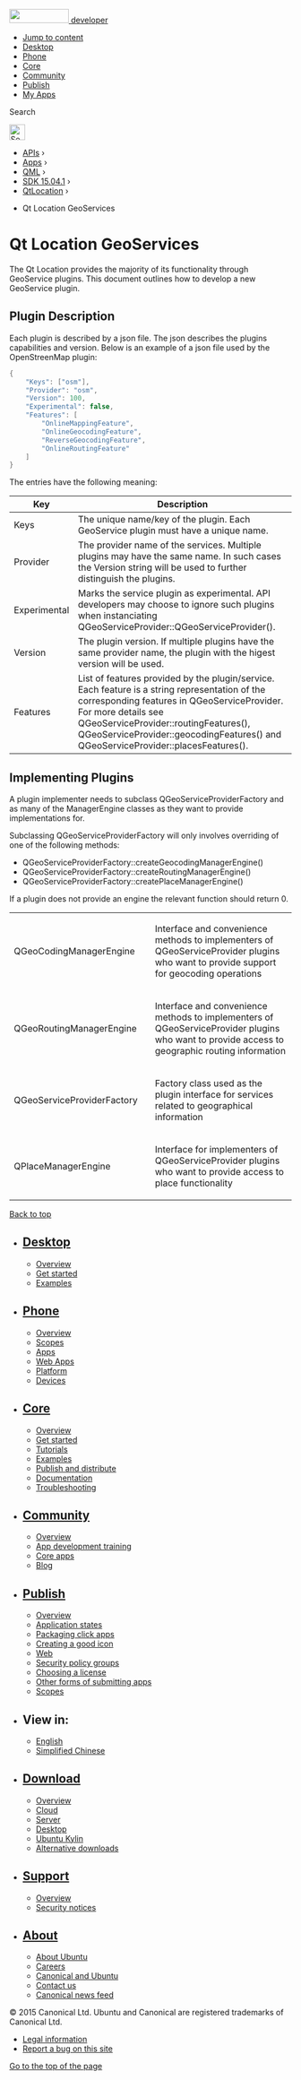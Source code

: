 <a href="https://developer.ubuntu.com/" class="logo-ubuntu"><img src="https://developer.ubuntu.com/assets/sites/ubuntu/latest/u/img/logos/logo-ubuntu-orange.svg" width="106" height="25" /> <span>developer</span></a>

-   [Jump to content](index.html#main-content)
-   [Desktop](https://developer.ubuntu.com/en/desktop/)
-   [Phone](https://developer.ubuntu.com/en/phone/)
-   [Core](https://developer.ubuntu.com/core)
-   [Community](https://developer.ubuntu.com/en/community/)
-   [Publish](https://developer.ubuntu.com/en/publish/)
-   [My Apps](https://myapps.developer.ubuntu.com/)

Search

<img src="https://developer.ubuntu.com/assets/sites/ubuntu/latest/u/img/search-white.svg" alt="Search" height="28" />

-   [APIs](../../../../index.html) ›
-   [Apps](../../../index.html) ›
-   [QML](../../index.html) ›
-   <a href="../index.html" class="sub-nav-item">SDK 15.04.1</a> ›
-   <a href="../QtLocation/index.html" class="sub-nav-item">QtLocation</a> ›

<!-- -->

-   Qt Location GeoServices

Qt Location GeoServices
=======================

<span class="subtitle"></span>
<span id="details"></span>
The Qt Location provides the majority of its functionality through GeoService plugins. This document outlines how to develop a new GeoService plugin.

<span id="plugin-description"></span>
Plugin Description
------------------

Each plugin is described by a json file. The json describes the plugins capabilities and version. Below is an example of a json file used by the OpenStreenMap plugin:

``` cpp
{
    "Keys": ["osm"],
    "Provider": "osm",
    "Version": 100,
    "Experimental": false,
    "Features": [
        "OnlineMappingFeature",
        "OnlineGeocodingFeature",
        "ReverseGeocodingFeature",
        "OnlineRoutingFeature"
    ]
}
```

The entries have the following meaning:

| Key          | Description                                                                                                                                                                                                                                                                                     |
|--------------|-------------------------------------------------------------------------------------------------------------------------------------------------------------------------------------------------------------------------------------------------------------------------------------------------|
| Keys         | The unique name/key of the plugin. Each GeoService plugin must have a unique name.                                                                                                                                                                                                              |
| Provider     | The provider name of the services. Multiple plugins may have the same name. In such cases the Version string will be used to further distinguish the plugins.                                                                                                                                   |
| Experimental | Marks the service plugin as experimental. API developers may choose to ignore such plugins when instanciating QGeoServiceProvider::QGeoServiceProvider().                                                                                                                                       |
| Version      | The plugin version. If multiple plugins have the same provider name, the plugin with the higest version will be used.                                                                                                                                                                           |
| Features     | List of features provided by the plugin/service. Each feature is a string representation of the corresponding features in QGeoServiceProvider. For more details see QGeoServiceProvider::routingFeatures(), QGeoServiceProvider::geocodingFeatures() and QGeoServiceProvider::placesFeatures(). |

<span id="implementing-plugins"></span>
Implementing Plugins
--------------------

A plugin implementer needs to subclass QGeoServiceProviderFactory and as many of the ManagerEngine classes as they want to provide implementations for.

Subclassing QGeoServiceProviderFactory will only involves overriding of one of the following methods:

-   QGeoServiceProviderFactory::createGeocodingManagerEngine()
-   QGeoServiceProviderFactory::createRoutingManagerEngine()
-   QGeoServiceProviderFactory::createPlaceManagerEngine()

If a plugin does not provide an engine the relevant function should return 0.

<table>
<colgroup>
<col width="50%" />
<col width="50%" />
</colgroup>
<tbody>
<tr class="odd">
<td><p>QGeoCodingManagerEngine</p></td>
<td><p>Interface and convenience methods to implementers of QGeoServiceProvider plugins who want to provide support for geocoding operations</p></td>
</tr>
<tr class="even">
<td><p>QGeoRoutingManagerEngine</p></td>
<td><p>Interface and convenience methods to implementers of QGeoServiceProvider plugins who want to provide access to geographic routing information</p></td>
</tr>
<tr class="odd">
<td><p>QGeoServiceProviderFactory</p></td>
<td><p>Factory class used as the plugin interface for services related to geographical information</p></td>
</tr>
<tr class="even">
<td><p>QPlaceManagerEngine</p></td>
<td><p>Interface for implementers of QGeoServiceProvider plugins who want to provide access to place functionality</p></td>
</tr>
</tbody>
</table>

[Back to top](index.html#)

-   [Desktop](https://developer.ubuntu.com/en/desktop/)
    ---------------------------------------------------

    -   [Overview](https://developer.ubuntu.com/en/desktop/)
    -   [Get started](http://snapcraft.io/?utm_source=developer.ubuntu.com&utm_medium=devportal&utm_term=snaps%20snapcraft%20desktop&utm_content=menu&utm_campaign=duc_snappers)
    -   [Examples](https://github.com/ubuntu/snappy-playpen)

-   [Phone](https://developer.ubuntu.com/en/phone/)
    -----------------------------------------------

    -   [Overview](https://developer.ubuntu.com/en/phone/)
    -   [Scopes](https://developer.ubuntu.com/en/phone/scopes/)
    -   [Apps](https://developer.ubuntu.com/en/phone/apps/)
    -   [Web Apps](https://developer.ubuntu.com/en/phone/web/)
    -   [Platform](https://developer.ubuntu.com/en/phone/platform/)
    -   [Devices](https://developer.ubuntu.com/en/phone/devices/)

-   [Core](https://developer.ubuntu.com/core)
    -----------------------------------------

    -   [Overview](https://developer.ubuntu.com/core)
    -   [Get started](https://developer.ubuntu.com/core/get-started)
    -   [Tutorials](https://developer.ubuntu.com/core/tutorials)
    -   [Examples](https://developer.ubuntu.com/core/examples)
    -   [Publish and distribute](https://developer.ubuntu.com/core/publish-and-distribute)
    -   [Documentation](https://developer.ubuntu.com/core/documentation)
    -   [Troubleshooting](https://developer.ubuntu.com/core/troubleshooting)

-   [Community](https://developer.ubuntu.com/en/community/)
    -------------------------------------------------------

    -   [Overview](https://developer.ubuntu.com/en/community/)
    -   [App development training](https://developer.ubuntu.com/en/community/training/)
    -   [Core apps](https://developer.ubuntu.com/en/community/core-apps/)
    -   [Blog](https://developer.ubuntu.com/en/community/blog/)

-   [Publish](https://developer.ubuntu.com/en/publish/)
    ---------------------------------------------------

    -   [Overview](https://developer.ubuntu.com/en/publish/)
    -   [Application states](https://developer.ubuntu.com/en/publish/application-states/)
    -   [Packaging click apps](https://developer.ubuntu.com/en/publish/packaging-click-apps/)
    -   [Creating a good icon](https://developer.ubuntu.com/en/publish/creating-a-good-icon/)
    -   [Web](https://developer.ubuntu.com/en/publish/web/)
    -   [Security policy groups](https://developer.ubuntu.com/en/publish/security-policy-groups/)
    -   [Choosing a license](https://developer.ubuntu.com/en/publish/choosing-a-license/)
    -   [Other forms of submitting apps](https://developer.ubuntu.com/en/publish/other-forms-of-submitting-apps/)
    -   [Scopes](https://developer.ubuntu.com/en/publish/scopes/)

-   View in:
    --------

    -   [English](index.html "Change to language: English")
    -   [Simplified Chinese](index.html "Change to language: Simplified Chinese")

-   [Download](http://ubuntu.com/download/)
    ---------------------------------------

    -   [Overview](http://ubuntu.com/download)
    -   [Cloud](http://ubuntu.com/download/cloud)
    -   [Server](http://ubuntu.com/download/server)
    -   [Desktop](http://ubuntu.com/download/desktop)
    -   [Ubuntu Kylin](http://ubuntu.com/download/ubuntu-kylin)
    -   [Alternative downloads](http://ubuntu.com/download/alternative-downloads)

-   [Support](http://ubuntu.com/support/)
    -------------------------------------

    -   [Overview](http://ubuntu.com/support)
    -   [Security notices](http://www.ubuntu.com/usn/)

-   [About](http://ubuntu.com/about/)
    ---------------------------------

    -   [About Ubuntu](http://ubuntu.com/about/about-ubuntu)
    -   [Careers](http://www.canonical.com/careers)
    -   [Canonical and Ubuntu](http://ubuntu.com/about/canonical-and-ubuntu)
    -   [Contact us](http://ubuntu.com/about/contact-us)
    -   [Canonical news feed](http://insights.ubuntu.com/feed/)

© 2015 Canonical Ltd. Ubuntu and Canonical are registered trademarks of Canonical Ltd.

-   [Legal information](http://www.ubuntu.com/legal)
-   [Report a bug on this site](https://bugs.launchpad.net/developer-ubuntu-com/)

<span class="accessibility-aid">[Go to the top of the page](index.html#)</span>
